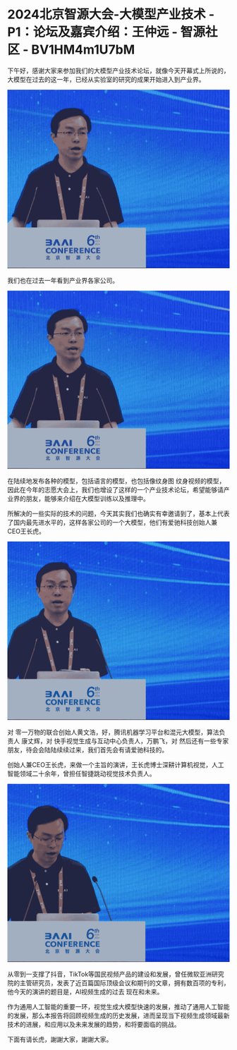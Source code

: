 # 2024北京智源大会-大模型产业技术 - P1：论坛及嘉宾介绍：王仲远 - 智源社区 - BV1HM4m1U7bM

下午好，感谢大家来参加我们的大模型产业技术论坛，就像今天开幕式上所说的，大模型在过去的这一年，已经从实验室的研究的成果开始进入到产业界。



![](img/f8fc2a59dccaee489601b7b4a662b862_1.png)

我们也在过去一年看到产业界各家公司。

![](img/f8fc2a59dccaee489601b7b4a662b862_3.png)

在陆续地发布各种的模型，包括语言的模型，也包括像纹身图 纹身视频的模型，因此在今年的志愿大会上，我们也增设了这样的一个产业技术论坛，希望能够请产业界的朋友，能够来介绍在大模型训练以及推理中。

所解决的一些实际的技术的问题，今天其实我们也确实有幸邀请到了，基本上代表了国内最先进水平的，这样各家公司的一个大模型，他们有爱驰科技创始人兼CEO王长虎。



![](img/f8fc2a59dccaee489601b7b4a662b862_5.png)

对 零一万物的联合创始人黄文浩，好，腾讯机器学习平台和混元大模型，算法负责人 康丈辉，对 快手视觉生成与互动中心负责人，万鹏飞，对 然后还有一些专家朋友，待会会陆陆续续过来，我们首先会有请爱驰科技的。

创始人兼CEO王长虎，来做一个主旨的演讲，王长虎博士深耕计算机视觉，人工智能领域二十余年，曾担任智捷跳动视觉技术负责人。



![](img/f8fc2a59dccaee489601b7b4a662b862_7.png)

从零到一支撑了抖音，TikTok等国民视频产品的建设和发展，曾任微软亚洲研究院的主管研究员，发表了近百篇国际顶级会议和期刊的文章，拥有数百项的专利，他今天的演讲的题目是，AI视频生成的过去 现在和未来。

作为通用人工智能的重要一环，视觉生成大模型快速的发展，推动了通用人工智能的发展，那么本报告将回顾视频生成的历史发展，进而呈现当下视频生成领域最新技术的进展，和应用以及未来发展的趋势，和将要面临的挑战。

下面有请长虎，謝謝大家，謝謝大家。